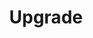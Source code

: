 ---
title: Upgrade
show_read_time: false
canonical_url: 'https://docs.projectcalico.org/v3.5/getting-started/kubernetes/upgrade/index'
---
